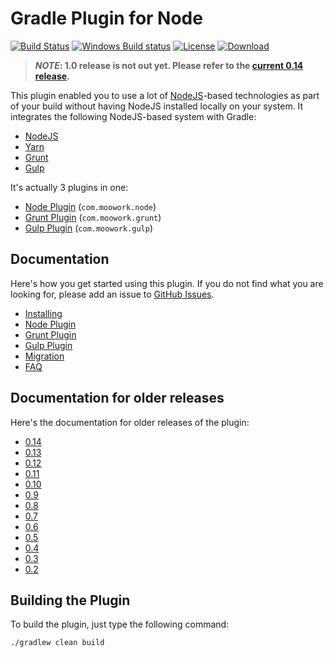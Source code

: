 # Gradle Plugin for Node

[![Build Status](https://travis-ci.org/srs/gradle-node-plugin.svg?branch=master)](https://travis-ci.org/srs/gradle-node-plugin)
[![Windows Build status](https://ci.appveyor.com/api/projects/status/06pg08c36mnes0w3?svg=true)](https://ci.appveyor.com/project/srs/gradle-node-plugin)
[![License](https://img.shields.io/github/license/srs/gradle-node-plugin.svg)](http://www.apache.org/licenses/LICENSE-2.0.html)
[![Download](https://api.bintray.com/packages/srs/maven/gradle-node-plugin/images/download.svg) ](https://bintray.com/srs/maven/gradle-node-plugin/_latestVersion)

> **_NOTE_: 1.0 release is not out yet. Please refer to the 
[current 0.14 release](https://github.com/srs/gradle-node-plugin/blob/v0.14/README.md).**

This plugin enabled you to use a lot of [NodeJS](https://nodejs.org)-based technologies as part of your 
build without having NodeJS installed locally on your system. It integrates the following NodeJS-based system
with Gradle:

* [NodeJS](https://nodejs.org)
* [Yarn](https://yarnpkg.com/)
* [Grunt](https://gruntjs.com/)
* [Gulp](https://gulpjs.com/)

It's actually 3 plugins in one:

* [Node Plugin](docs/node.md) (`com.moowork.node`)
* [Grunt Plugin](docs/grunt.md) (`com.moowork.grunt`)
* [Gulp Plugin](docs/gulp.md) (`com.moowork.gulp`)


## Documentation

Here's how you get started using this plugin. If you do not find what you are looking for, please add an 
issue to [GitHub Issues](https://github.com/srs/gradle-node-plugin/issues).

* [Installing](docs/installing.md)
* [Node Plugin](docs/node.md)
* [Grunt Plugin](docs/grunt.md)
* [Gulp Plugin](docs/gulp.md)
* [Migration](docs/migration.md)
* [FAQ](docs/faq.md)


## Documentation for older releases

Here's the documentation for older releases of the plugin:

* [0.14](https://github.com/srs/gradle-node-plugin/blob/v0.14/README.md)
* [0.13](https://github.com/srs/gradle-node-plugin/blob/v0.13/README.md)
* [0.12](https://github.com/srs/gradle-node-plugin/blob/v0.12/README.md)
* [0.11](https://github.com/srs/gradle-node-plugin/blob/v0.11/README.md)
* [0.10](https://github.com/srs/gradle-node-plugin/blob/v0.10/README.md)
* [0.9](https://github.com/srs/gradle-node-plugin/blob/v0.9/README.md)
* [0.8](https://github.com/srs/gradle-node-plugin/blob/v0.8/README.md)
* [0.7](https://github.com/srs/gradle-node-plugin/blob/v0.7/README.md)
* [0.6](https://github.com/srs/gradle-node-plugin/blob/v0.6/README.md)
* [0.5](https://github.com/srs/gradle-node-plugin/blob/v0.5/README.md)
* [0.4](https://github.com/srs/gradle-node-plugin/blob/v0.4/README.md)
* [0.3](https://github.com/srs/gradle-node-plugin/blob/v0.3/README.md)
* [0.2](https://github.com/srs/gradle-node-plugin/blob/v0.2/README.md)


## Building the Plugin

To build the plugin, just type the following command:

```bash
./gradlew clean build
```
